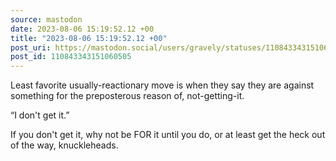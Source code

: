 ```yaml
---
source: mastodon
date: 2023-08-06 15:19:52.12 +00
title: "2023-08-06 15:19:52.12 +00"
post_uri: https://mastodon.social/users/gravely/statuses/110843343151060505
post_id: 110843343151060505
---
```

Least favorite usually-reactionary move is when they say they are against something for the preposterous reason of, not-getting-it.

“I don't get it.”

If you don't get it, why not be FOR it until you do, or at least get the heck out of the way, knuckleheads.


